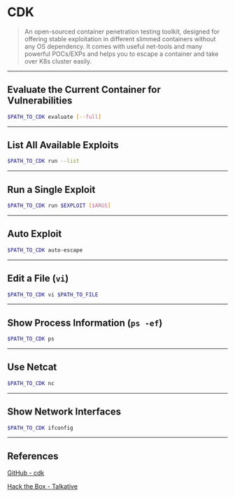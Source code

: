 # CDK

> An open-sourced container penetration testing toolkit, designed for offering stable exploitation in different slimmed containers without any OS dependency. It comes with useful net-tools and many powerful POCs/EXPs and helps you to escape a container and take over K8s cluster easily.

---

## Evaluate the Current Container for Vulnerabilities

```bash
$PATH_TO_CDK evaluate [--full]
```

---

## List All Available Exploits

```bash
$PATH_TO_CDK run --list
```

---

## Run a Single Exploit

```bash
$PATH_TO_CDK run $EXPLOIT [$ARGS]
```

---

## Auto Exploit

```bash
$PATH_TO_CDK auto-escape
```

---

## Edit a File (`vi`)

```bash
$PATH_TO_CDK vi $PATH_TO_FILE
```

---

## Show Process Information (`ps -ef`)

```bash
$PATH_TO_CDK ps
```

---

## Use Netcat

```bash
$PATH_TO_CDK nc
```

---

## Show Network Interfaces

```bash
$PATH_TO_CDK ifconfig
```

---

## References

[GitHub - cdk](https://github.com/cdk-team/CDK)

[Hack the Box - Talkative](https://github.com/tgihf/private-writeups/blob/main/htb/boxes/talkative/talkative.md)
